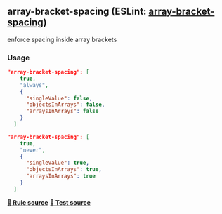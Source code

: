 <!-- Start:AutoDoc:: Modify `src/readme/rules.ts` and run `gulp readme` to update block -->
## array-bracket-spacing (ESLint: [array-bracket-spacing](http://eslint.org/docs/rules/array-bracket-spacing))

enforce spacing inside array brackets

### Usage

```json
"array-bracket-spacing": [
    true,
    "always",
    {
      "singleValue": false,
      "objectsInArrays": false,
      "arraysInArrays": false
    }
  ]
```

```json
"array-bracket-spacing": [
    true,
    "never",
    {
      "singleValue": true,
      "objectsInArrays": true,
      "arraysInArrays": true
    }
  ]
```
**[:straight_ruler: Rule source](https://github.com/buzinas/tslint-eslint-rules/blob/master/src/rules/arrayBracketSpacingRule.ts)**
**[:blue_book: Test source](https://github.com/buzinas/tslint-eslint-rules/blob/master/src/test/rules/arrayBracketSpacingRuleTests.ts)**

<!-- End:AutoDoc -->
